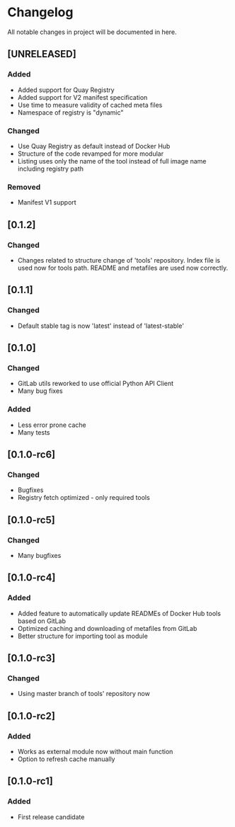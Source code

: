 # Changelog

All notable changes in project will be documented in here.

## [UNRELEASED]

### Added

  * Added support for Quay Registry
  * Added support for V2 manifest specification
  * Use time to measure validity of cached meta files
  * Namespace of registry is "dynamic"

### Changed

  * Use Quay Registry as default instead of Docker Hub
  * Structure of the code revamped for more modular
  * Listing uses only the name of the tool instead of full image name including registry path

### Removed

  * Manifest V1 support

## [0.1.2]

### Changed

  * Changes related to structure change of 'tools' repository. Index file is used now for tools path. README and metafiles are used now correctly.

## [0.1.1]

### Changed

  - Default stable tag is now 'latest' instead of 'latest-stable'

## [0.1.0]

### Changed

 * GitLab utils reworked to use official Python API Client
 * Many bug fixes
### Added

 * Less error prone cache
 * Many tests

## [0.1.0-rc6]

### Changed

 * Bugfixes
 * Registry fetch optimized - only required tools

## [0.1.0-rc5]

### Changed

   * Many bugfixes

## [0.1.0-rc4]

### Added
 * Added feature to automatically update READMEs of Docker Hub tools based on GitLab
 * Optimized caching and downloading of metafiles from GitLab
 * Better structure for importing tool as module
## [0.1.0-rc3]

### Changed
- Using master branch of tools' repository now

## [0.1.0-rc2]

### Added

- Works as external module now without main function 
- Option to refresh cache manually

## [0.1.0-rc1]

### Added
- First release candidate


